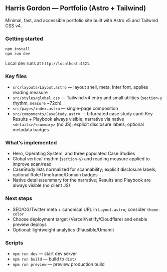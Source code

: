 ## Harris Gordon — Portfolio (Astro + Tailwind)

Minimal, fast, and accessible portfolio site built with Astro v5 and Tailwind CSS v4.

### Getting started

```bash
npm install
npm run dev
```

Local dev runs at `http://localhost:4321`.

### Key files
- `src/layouts/Layout.astro` — layout shell, meta, Inter font, applies reading measure
- `src/styles/global.css` — Tailwind v4 entry and small utilities (`section-y` rhythm, `measure` ~72ch)
- `src/pages/index.astro` — single-page composition
- `src/components/CaseStudy.astro` — bifurcated case study card: Key Results + Playbook always visible; narrative via native `<details>/<summary>` (no JS); explicit disclosure labels; optional metadata badges

### What’s implemented
- Hero, Operating System, and three populated Case Studies
- Global vertical rhythm (`section-y`) and reading measure applied to improve scan/read
- CaseStudy lists normalized for scannability; explicit disclosure labels; optional Role/Timeframe/Domain badges
- Native details/summary for the narrative; Results and Playbook are always visible (no client JS)

### Next steps
- SEO/OG/Twitter meta + canonical URL in `Layout.astro`; consider `theme-color`
- Choose deployment target (Vercel/Netlify/Cloudflare) and enable preview deploys
- Optional: lightweight analytics (Plausible/Umami)

### Scripts
- `npm run dev` — start dev server
- `npm run build` — build to `dist/`
- `npm run preview` — preview production build
